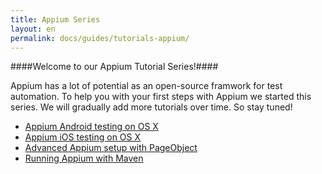 ```yaml
---
title: Appium Series
layout: en
permalink: docs/guides/tutorials-appium/
---
```



####Welcome to our Appium Tutorial Series!####

Appium has a lot of potential as an open-source framwork for test automation. To help you with your first steps with Appium we started this series. We will gradually add more tutorials over time. So stay tuned!

<ul>
<li><a href="/docs/guides/appium-osx-android/">Appium Android testing on OS X</a><br /></li>
<li><a href="/docs/guides/appium-osx-ios/">Appium iOS testing on OS X</a><br /></li>
<li><a href="/docs/guides/appium-advanced-setup/">Advanced Appium setup with PageObject</a><br /></li>
<li><a href="/docs/guides/appium-maven/">Running Appium with Maven</a></li>  
</ul>
